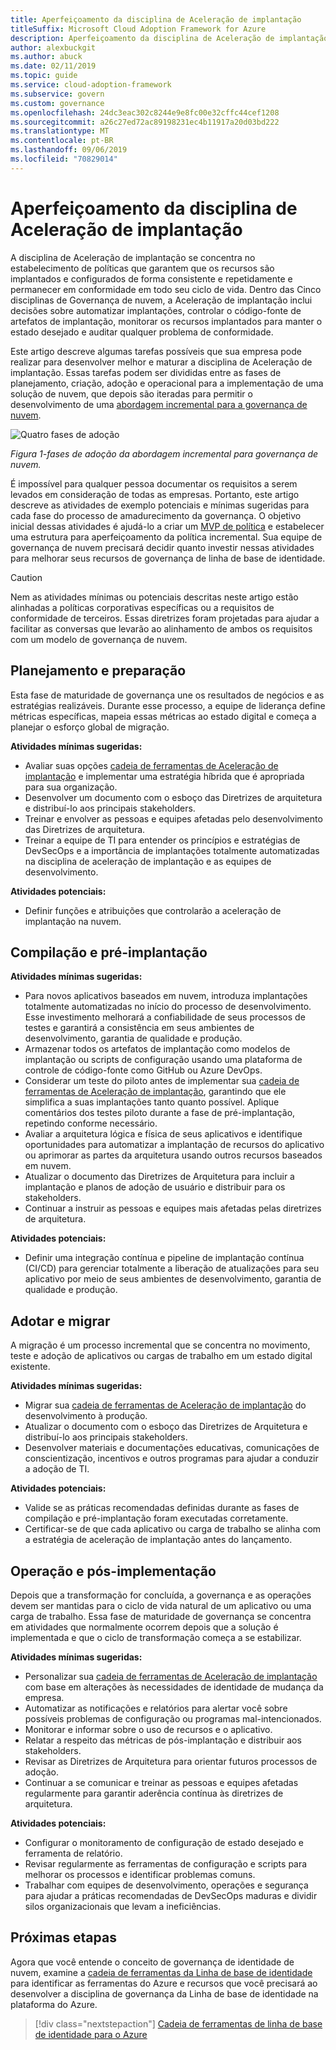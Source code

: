 ```yaml
---
title: Aperfeiçoamento da disciplina de Aceleração de implantação
titleSuffix: Microsoft Cloud Adoption Framework for Azure
description: Aperfeiçoamento da disciplina de Aceleração de implantação
author: alexbuckgit
ms.author: abuck
ms.date: 02/11/2019
ms.topic: guide
ms.service: cloud-adoption-framework
ms.subservice: govern
ms.custom: governance
ms.openlocfilehash: 24dc3eac302c8244e9e8fc00e32cffc44cef1208
ms.sourcegitcommit: a26c27ed72ac89198231ec4b11917a20d03bd222
ms.translationtype: MT
ms.contentlocale: pt-BR
ms.lasthandoff: 09/06/2019
ms.locfileid: "70829014"
---
```

# <a name="deployment-acceleration-discipline-improvement"></a>Aperfeiçoamento da disciplina de Aceleração de implantação

A disciplina de Aceleração de implantação se concentra no estabelecimento de políticas que garantem que os recursos são implantados e configurados de forma consistente e repetidamente e permanecer em conformidade em todo seu ciclo de vida. Dentro das Cinco disciplinas de Governança de nuvem, a Aceleração de implantação inclui decisões sobre automatizar implantações, controlar o código-fonte de artefatos de implantação, monitorar os recursos implantados para manter o estado desejado e auditar qualquer problema de conformidade.

Este artigo descreve algumas tarefas possíveis que sua empresa pode realizar para desenvolver melhor e maturar a disciplina de Aceleração de implantação. Essas tarefas podem ser divididas entre as fases de planejamento, criação, adoção e operacional para a implementação de uma solução de nuvem, que depois são iteradas para permitir o desenvolvimento de uma [abordagem incremental para a governança de nuvem](../journeys/index.md#an-incremental-approach-to-cloud-governance).

![Quatro fases de adoção](../../_images/adoption-phases.png)

*Figura 1-fases de adoção da abordagem incremental para governança de nuvem.*

É impossível para qualquer pessoa documentar os requisitos a serem levados em consideração de todas as empresas. Portanto, este artigo descreve as atividades de exemplo potenciais e mínimas sugeridas para cada fase do processo de amadurecimento da governança. O objetivo inicial dessas atividades é ajudá-lo a criar um [MVP de política](../journeys/index.md#an-incremental-approach-to-cloud-governance) e estabelecer uma estrutura para aperfeiçoamento da política incremental. Sua equipe de governança de nuvem precisará decidir quanto investir nessas atividades para melhorar seus recursos de governança de linha de base de identidade.

> [!CAUTION]
> Nem as atividades mínimas ou potenciais descritas neste artigo estão alinhadas a políticas corporativas específicas ou a requisitos de conformidade de terceiros. Essas diretrizes foram projetadas para ajudar a facilitar as conversas que levarão ao alinhamento de ambos os requisitos com um modelo de governança de nuvem.

## <a name="planning-and-readiness"></a>Planejamento e preparação

Esta fase de maturidade de governança une os resultados de negócios e as estratégias realizáveis. Durante esse processo, a equipe de liderança define métricas específicas, mapeia essas métricas ao estado digital e começa a planejar o esforço global de migração.

**Atividades mínimas sugeridas:**

- Avaliar suas opções [cadeia de ferramentas de Aceleração de implantação](toolchain.md) e implementar uma estratégia híbrida que é apropriada para sua organização.
- Desenvolver um documento com o esboço das Diretrizes de arquitetura e distribuí-lo aos principais stakeholders.
- Treinar e envolver as pessoas e equipes afetadas pelo desenvolvimento das Diretrizes de arquitetura.
- Treinar a equipe de TI para entender os princípios e estratégias de DevSecOps e a importância de implantações totalmente automatizadas na disciplina de aceleração de implantação e as equipes de desenvolvimento.

**Atividades potenciais:**

- Definir funções e atribuições que controlarão a aceleração de implantação na nuvem.

## <a name="build-and-predeployment"></a>Compilação e pré-implantação

**Atividades mínimas sugeridas:**

- Para novos aplicativos baseados em nuvem, introduza implantações totalmente automatizadas no início do processo de desenvolvimento. Esse investimento melhorará a confiabilidade de seus processos de testes e garantirá a consistência em seus ambientes de desenvolvimento, garantia de qualidade e produção.
- Armazenar todos os artefatos de implantação como modelos de implantação ou scripts de configuração usando uma plataforma de controle de código-fonte como GitHub ou Azure DevOps.
- Considerar um teste do piloto antes de implementar sua [cadeia de ferramentas de Aceleração de implantação](toolchain.md), garantindo que ele simplifica a suas implantações tanto quanto possível. Aplique comentários dos testes piloto durante a fase de pré-implantação, repetindo conforme necessário.
- Avaliar a arquitetura lógica e física de seus aplicativos e identifique oportunidades para automatizar a implantação de recursos do aplicativo ou aprimorar as partes da arquitetura usando outros recursos baseados em nuvem.
- Atualizar o documento das Diretrizes de Arquitetura para incluir a implantação e planos de adoção de usuário e distribuir para os stakeholders.
- Continuar a instruir as pessoas e equipes mais afetadas pelas diretrizes de arquitetura.

**Atividades potenciais:**

- Definir uma integração contínua e pipeline de implantação contínua (CI/CD) para gerenciar totalmente a liberação de atualizações para seu aplicativo por meio de seus ambientes de desenvolvimento, garantia de qualidade e produção.

## <a name="adopt-and-migrate"></a>Adotar e migrar

A migração é um processo incremental que se concentra no movimento, teste e adoção de aplicativos ou cargas de trabalho em um estado digital existente.

**Atividades mínimas sugeridas:**

- Migrar sua [cadeia de ferramentas de Aceleração de implantação](toolchain.md) do desenvolvimento à produção.
- Atualizar o documento com o esboço das Diretrizes de Arquitetura e distribuí-lo aos principais stakeholders.
- Desenvolver materiais e documentações educativas, comunicações de conscientização, incentivos e outros programas para ajudar a conduzir a adoção de TI.

**Atividades potenciais:**

- Valide se as práticas recomendadas definidas durante as fases de compilação e pré-implantação foram executadas corretamente.
- Certificar-se de que cada aplicativo ou carga de trabalho se alinha com a estratégia de aceleração de implantação antes do lançamento.

## <a name="operate-and-post-implementation"></a>Operação e pós-implementação

Depois que a transformação for concluída, a governança e as operações devem ser mantidas para o ciclo de vida natural de um aplicativo ou uma carga de trabalho. Essa fase de maturidade de governança se concentra em atividades que normalmente ocorrem depois que a solução é implementada e que o ciclo de transformação começa a se estabilizar.

**Atividades mínimas sugeridas:**

- Personalizar sua [cadeia de ferramentas de Aceleração de implantação](toolchain.md) com base em alterações às necessidades de identidade de mudança da empresa.
- Automatizar as notificações e relatórios para alertar você sobre possíveis problemas de configuração ou programas mal-intencionados.
- Monitorar e informar sobre o uso de recursos e o aplicativo.
- Relatar a respeito das métricas de pós-implantação e distribuir aos stakeholders.
- Revisar as Diretrizes de Arquitetura para orientar futuros processos de adoção.
- Continuar a se comunicar e treinar as pessoas e equipes afetadas regularmente para garantir aderência contínua às diretrizes de arquitetura.

**Atividades potenciais:**

- Configurar o monitoramento de configuração de estado desejado e ferramenta de relatório.
- Revisar regularmente as ferramentas de configuração e scripts para melhorar os processos e identificar problemas comuns.
- Trabalhar com equipes de desenvolvimento, operações e segurança para ajudar a práticas recomendadas de DevSecOps maduras e dividir silos organizacionais que levam a ineficiências.

## <a name="next-steps"></a>Próximas etapas

Agora que você entende o conceito de governança de identidade de nuvem, examine a [cadeia de ferramentas da Linha de base de identidade](toolchain.md) para identificar as ferramentas do Azure e recursos que você precisará ao desenvolver a disciplina de governança da Linha de base de identidade na plataforma do Azure.

> [!div class="nextstepaction"]
> [Cadeia de ferramentas de linha de base de identidade para o Azure](toolchain.md)
